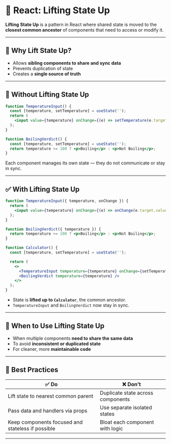 
# 🔼 React: Lifting State Up

**Lifting State Up** is a pattern in React where shared state is moved to the **closest common ancestor** of components that need to access or modify it.

---

## 📌 Why Lift State Up?

- Allows **sibling components to share and sync data**
- Prevents duplication of state
- Creates a **single source of truth**

---

## 🧪 Without Lifting State Up

```jsx
function TemperatureInput() {
  const [temperature, setTemperature] = useState('');
  return (
    <input value={temperature} onChange={(e) => setTemperature(e.target.value)} />
  );
}

function BoilingVerdict() {
  const [temperature, setTemperature] = useState('');
  return temperature >= 100 ? <p>Boiling</p> : <p>Not Boiling</p>;
}
```

Each component manages its own state — they do not communicate or stay in sync.

---

## ✅ With Lifting State Up

```jsx
function TemperatureInput({ temperature, onChange }) {
  return (
    <input value={temperature} onChange={(e) => onChange(e.target.value)} />
  );
}

function BoilingVerdict({ temperature }) {
  return temperature >= 100 ? <p>Boiling</p> : <p>Not Boiling</p>;
}

function Calculator() {
  const [temperature, setTemperature] = useState('');

  return (
    <>
      <TemperatureInput temperature={temperature} onChange={setTemperature} />
      <BoilingVerdict temperature={temperature} />
    </>
  );
}
```

- State is **lifted up to `Calculator`**, the common ancestor.
- `TemperatureInput` and `BoilingVerdict` now stay in sync.

---

## 🧠 When to Use Lifting State Up

- When multiple components **need to share the same data**
- To avoid **inconsistent or duplicated state**
- For cleaner, more **maintainable code**

---

## 🧠 Best Practices

| ✅ Do | ❌ Don’t |
|------|----------|
| Lift state to nearest common parent | Duplicate state across components |
| Pass data and handlers via props | Use separate isolated states |
| Keep components focused and stateless if possible | Bloat each component with logic |

---

